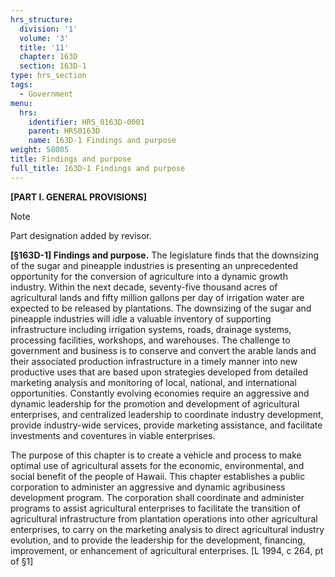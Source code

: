 ```yaml
---
hrs_structure:
  division: '1'
  volume: '3'
  title: '11'
  chapter: 163D
  section: 163D-1
type: hrs_section
tags:
  - Government
menu:
  hrs:
    identifier: HRS_0163D-0001
    parent: HRS0163D
    name: 163D-1 Findings and purpose
weight: 58005
title: Findings and purpose
full_title: 163D-1 Findings and purpose
---
```

**[PART I. GENERAL PROVISIONS]**

Note

Part designation added by revisor.

**[§163D-1] Findings and purpose.** The legislature finds that the downsizing of the sugar and pineapple industries is presenting an unprecedented opportunity for the conversion of agriculture into a dynamic growth industry. Within the next decade, seventy-five thousand acres of agricultural lands and fifty million gallons per day of irrigation water are expected to be released by plantations. The downsizing of the sugar and pineapple industries will idle a valuable inventory of supporting infrastructure including irrigation systems, roads, drainage systems, processing facilities, workshops, and warehouses. The challenge to government and business is to conserve and convert the arable lands and their associated production infrastructure in a timely manner into new productive uses that are based upon strategies developed from detailed marketing analysis and monitoring of local, national, and international opportunities. Constantly evolving economies require an aggressive and dynamic leadership for the promotion and development of agricultural enterprises, and centralized leadership to coordinate industry development, provide industry-wide services, provide marketing assistance, and facilitate investments and coventures in viable enterprises.

The purpose of this chapter is to create a vehicle and process to make optimal use of agricultural assets for the economic, environmental, and social benefit of the people of Hawaii. This chapter establishes a public corporation to administer an aggressive and dynamic agribusiness development program. The corporation shall coordinate and administer programs to assist agricultural enterprises to facilitate the transition of agricultural infrastructure from plantation operations into other agricultural enterprises, to carry on the marketing analysis to direct agricultural industry evolution, and to provide the leadership for the development, financing, improvement, or enhancement of agricultural enterprises. [L 1994, c 264, pt of §1]